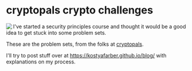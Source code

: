 # cryptopals crypto challenges 

<p align="center">
   <img align="left" src="https://user-images.githubusercontent.com/73378227/236846967-24e50741-6ce9-4a92-a1f1-565af3fbbf0e.png"/>


I've started a security principles course and thought it would be a good idea to get stuck into some problem sets.

These are the problem sets, from the folks at [cryptopals](https://cryptopals.com/).

I'll try to post stuff over at <a>https://kostyafarber.github.io/blog/</a> with explanations on my process.
</p>
